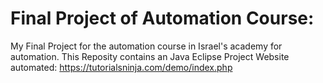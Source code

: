 # Final Project of Automation Course: 
My Final Project for the automation course in Israel's academy for automation.
This Reposity contains an Java Eclipse Project
Website automated: https://tutorialsninja.com/demo/index.php
